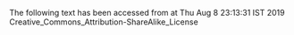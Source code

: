The following text has been accessed from at Thu Aug 8 23:13:31 IST 2019
Creative_Commons_Attribution-ShareAlike_License
